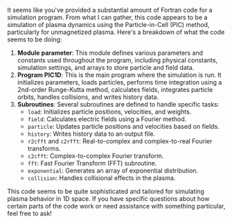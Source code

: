 
It seems like you've provided a substantial amount of Fortran code for a simulation program. From what I can gather, this code appears to be a simulation of plasma dynamics using the Particle-in-Cell (PIC) method, particularly for unmagnetized plasma. Here's a breakdown of what the code seems to be doing:

1. **Module parameter**: This module defines various parameters and constants used throughout the program, including physical constants, simulation settings, and arrays to store particle and field data.
2. **Program PIC1D**: This is the main program where the simulation is run. It initializes parameters, loads particles, performs time integration using a 2nd-order Runge-Kutta method, calculates fields, integrates particle orbits, handles collisions, and writes history data.
3. **Subroutines**: Several subroutines are defined to handle specific tasks:
   - `load`: Initializes particle positions, velocities, and weights.
   - `field`: Calculates electric fields using a Fourier method.
   - `particle`: Updates particle positions and velocities based on fields.
   - `history`: Writes history data to an output file.
   - `r2cfft` and `c2rfft`: Real-to-complex and complex-to-real Fourier transforms.
   - `c2cfft`: Complex-to-complex Fourier transform.
   - `fft`: Fast Fourier Transform (FFT) subroutine.
   - `exponential`: Generates an array of exponential distribution.
   - `collision`: Handles collisional effects in the plasma.

This code seems to be quite sophisticated and tailored for simulating plasma behavior in 1D space. If you have specific questions about how certain parts of the code work or need assistance with something particular, feel free to ask!
